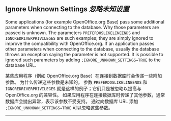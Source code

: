 ## Ignore Unknown Settings *忽略未知设置*

Some applications (for example OpenOffice.org Base) pass some additional parameters when connecting to the database.
Why those parameters are passed is unknown.
The parameters `PREFERDOSLIKELINEENDS` and `IGNOREDRIVERPRIVILEGES` are such examples; they are simply ignored to improve the compatibility with OpenOffice.org.
If an application passes other parameters when connecting to the database, usually the database throws an exception saying the parameter is not supported.
It is possible to ignored such parameters by adding `;IGNORE_UNKNOWN_SETTINGS=TRUE` to the database URL. 


某些应用程序（例如 OpenOffice.org Base）在连接到数据库时会传递一些附加参数。
为什么传递这些参数是未知的。
参数 `PREFERDOSLIKELINEENDS` 和 `IGNOREDRIVERPRIVILEGES` 就是这样的例子；它们只是被忽略以提高与 OpenOffice.org 的兼容性。
如果应用程序在连接数据库时传递了其他参数，通常数据库会抛出异常，表示该参数不受支持。
通过向数据库 URL 添加 `;IGNORE_UNKNOWN_SETTINGS=TRUE` 可以忽略这些参数。

---
